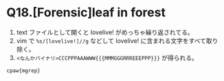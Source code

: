 # Q18.[Forensic]leaf in forest

1. text ファイルとして開くと lovelive! がめっちゃ繰り返されてる。
2. vim で `%s/[lovelive!]//g` などして lovelive! に含まれる文字をすべて取り除く。
3. `<なんかバイナリ>CCCPPPAAAWWW{{{MMMGGGRRREEEPPP}}}` が得られる。

```
cpaw{mgrep}
```
